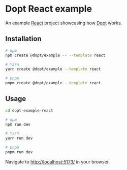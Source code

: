 # Dopt React example

An example [React](https://react.dev/) project showcasing how [Dopt](https://www.dopt.com/) works.

## Installation

```sh
# npm
npm create @dopt/example -- --template react

# Yarn
yarn create @dopt/example --template react

# pnpm
pnpm create @dopt/example --template react
```

## Usage

```sh
cd dopt-example-react

# npm
npm run dev

# Yarn
yarn run dev

# pnpm
pnpm run dev
```

Navigate to [http://localhost:5173/](http://localhost:5173/) in your browser.
